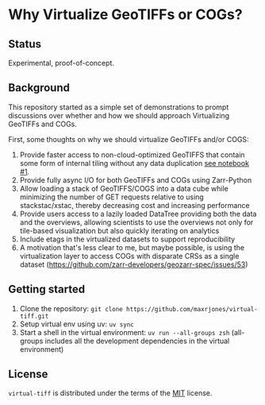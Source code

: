 # Why Virtualize GeoTIFFs or COGs?

## Status

Experimental, proof-of-concept.

## Background

This repository started as a simple set of demonstrations to prompt discussions over whether and how we should approach Virtualizing GeoTIFFs and COGs.

First, some thoughts on why we should virtualize GeoTIFFs and/or COGS:

1. Provide faster access to non-cloud-optimized GeoTIFFS that contain some form of internal tiling without any data duplication [see notebook #1](01_faster_loading_3.0.ipynb).
2. Provide fully async I/O for both GeoTIFFs and COGs using Zarr-Python
3. Allow loading a stack of GeoTIFFS/COGS into a data cube while minimizing the number of GET requests relative to using stackstac/xstac, thereby decreasing cost and increasing performance
4. Provide users access to a lazily loaded DataTree providing both the data and the overviews, allowing scientists to use the overviews not only for tile-based visualization but also quickly iterating on analytics
5. Include etags in the virtualized datasets to support reproducibility
6. A motivation that's less clear to me, but maybe possible, is using the virtualization layer to access COGs with disparate CRSs as a single dataset (https://github.com/zarr-developers/geozarr-spec/issues/53)

## Getting started

1. Clone the repository: `git clone https://github.com/maxrjones/virtual-tiff.git`
2. Setup virtual env using uv: `uv sync`
3. Start a shell in the virtual environment: `uv run --all-groups zsh` (all-groups includes all the development dependencies in the virtual environment)

## License

`virtual-tiff` is distributed under the terms of the [MIT](https://spdx.org/licenses/MIT.html) license.
